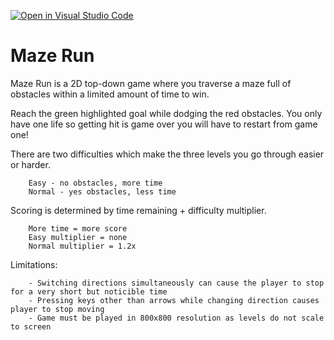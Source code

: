 [![Open in Visual Studio Code](https://classroom.github.com/assets/open-in-vscode-f059dc9a6f8d3a56e377f745f24479a46679e63a5d9fe6f495e02850cd0d8118.svg)](https://classroom.github.com/online_ide?assignment_repo_id=6696603&assignment_repo_type=AssignmentRepo)
# Maze Run
Maze Run is a 2D top-down game where you traverse a maze full of obstacles within a limited amount of time to win. 

Reach the green highlighted goal while dodging the red obstacles. You only have one life so getting hit is game over you will have to restart from game one! 

There are two difficulties which make the three levels you go through easier or harder.

        Easy - no obstacles, more time
        Normal - yes obstacles, less time

Scoring is determined by time remaining + difficulty multiplier.

        More time = more score
        Easy multiplier = none
        Normal multiplier = 1.2x 

Limitations:

        - Switching directions simultaneously can cause the player to stop for a very short but noticible time
        - Pressing keys other than arrows while changing direction causes player to stop moving
        - Game must be played in 800x800 resolution as levels do not scale to screen  

